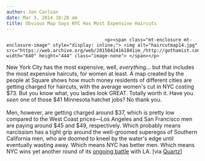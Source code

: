 ```yaml
---
author: Jen Carlson
date: Mar 3, 2014 10:28 am
title: Obvious Map Says NYC Has Most Expensive Haircuts
---
```


	
										<p><span class="mt-enclosure mt-enclosure-image" style="display: inline;"> <img alt="haircutmap14.jpg" src="https://web.archive.org/web/20150424161841im_/http://gothamist.com/attachments/arts_jen/haircutmap14.jpg" width="640" height="444" class="image-none"> </span></p>

<p>New York City has the most expensive, well, <em>everything</em>... but that includes the most expensive haircuts, for women at least. A map created by the people at Square shows how much money residents of different cities are getting charged for haircuts, with the average women&apos;s cut in NYC costing $73. But you know what, you ladies look GREAT. Totally worth it. Have you <em>seen</em> one of those $41 Minnesota hatchet jobs? No thank you. <br>
 <br>
Men, however, are getting charged around $37, which is pretty low compared to the West Coast prices&#x2014;Los Angeles and San Francisco men are paying around $45 and $49, respectively. Which probably means narcissism has a tight grip around the well-groomed superegos of Southern California men, who are doomed to kneel by the water&apos;s edge until eventually wasting away. Which means NYC has better men. Which means NYC wins yet another round of its <a href="https://web.archive.org/web/20150424161841/http://gothamist.com/2014/02/07/nyc_vs_la_which_better.php">ongoing battle</a> with LA. [via <a href="https://web.archive.org/web/20150424161841/http://qz.com/182766/and-the-most-expensive-city-in-america-for-a-haircut-is/">Quartz</a>]</p>					
										
									
				